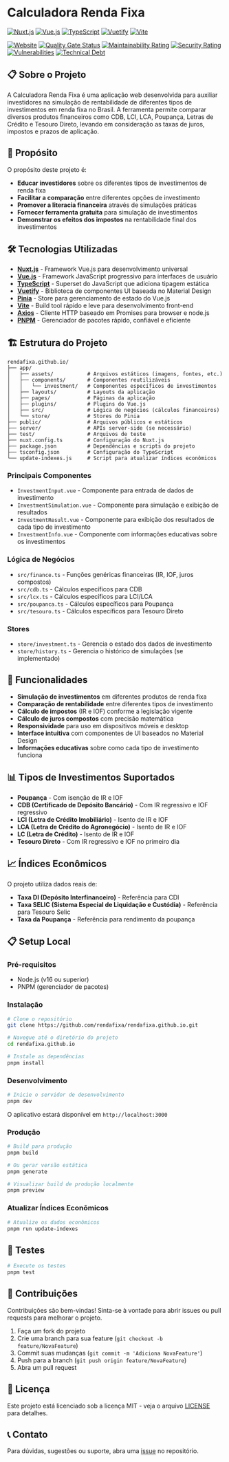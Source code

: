 # Calculadora Renda Fixa

[![Nuxt.js](https://img.shields.io/badge/Nuxt-002E3B?style=for-the-badge&logo=nuxt.js&logoColor=#00DC82)](https://nuxt.com/)
[![Vue.js](https://img.shields.io/badge/Vue.js-36D8B7?style=for-the-badge&logo=vue.js&logoColor=white)](https://vuejs.org/)
[![TypeScript](https://img.shields.io/badge/TypeScript-007ACC?style=for-the-badge&logo=typescript&logoColor=white)](https://www.typescriptlang.org/)
[![Vuetify](https://img.shields.io/badge/Vuetify-1867C0?style=for-the-badge&logo=vuetify&logoColor=white)](https://vuetifyjs.com/)
[![Vite](https://img.shields.io/badge/Vite-B73BFE?style=for-the-badge&logo=vite&logoColor=white)](https://vitejs.dev/)

[![Website](https://img.shields.io/website?down_message=offline&label=rendafixa.github.io&up_message=online&url=https%3A%2F%2Frendafixa.github.io)](https://rendafixa.github.io)
[![Quality Gate Status](https://sonarcloud.io/api/project_badges/measure?project=rendafixa_rendafixa.github.io&metric=alert_status)](https://sonarcloud.io/summary/new_code?id=rendafixa_rendafixa.github.io)
[![Maintainability Rating](https://sonarcloud.io/api/project_badges/measure?project=rendafixa_rendafixa.github.io&metric=sqale_rating)](https://sonarcloud.io/summary/new_code?id=rendafixa_rendafixa.github.io)
[![Security Rating](https://sonarcloud.io/api/project_badges/measure?project=rendafixa_rendafixa.github.io&metric=security_rating)](https://sonarcloud.io/summary/new_code?id=rendafixa_rendafixa.github.io)
[![Vulnerabilities](https://sonarcloud.io/api/project_badges/measure?project=rendafixa_rendafixa.github.io&metric=vulnerabilities)](https://sonarcloud.io/summary/new_code?id=rendafixa_rendafixa.github.io)
[![Technical Debt](https://sonarcloud.io/api/project_badges/measure?project=rendafixa_rendafixa.github.io&metric=sqale_index)](https://sonarcloud.io/summary/new_code?id=rendafixa_rendafixa.github.io)

## 📋 Sobre o Projeto

A Calculadora Renda Fixa é uma aplicação web desenvolvida para auxiliar investidores na simulação de rentabilidade de diferentes tipos de investimentos em renda fixa no Brasil. A ferramenta permite comparar diversos produtos financeiros como CDB, LCI, LCA, Poupança, Letras de Crédito e Tesouro Direto, levando em consideração as taxas de juros, impostos e prazos de aplicação.

## 🎯 Propósito

O propósito deste projeto é:

- **Educar investidores** sobre os diferentes tipos de investimentos de renda fixa
- **Facilitar a comparação** entre diferentes opções de investimento
- **Promover a literacia financeira** através de simulações práticas
- **Fornecer ferramenta gratuita** para simulação de investimentos
- **Demonstrar os efeitos dos impostos** na rentabilidade final dos investimentos

## 🛠️ Tecnologias Utilizadas

- **[Nuxt.js](https://nuxt.com/)** - Framework Vue.js para desenvolvimento universal
- **[Vue.js](https://vuejs.org/)** - Framework JavaScript progressivo para interfaces de usuário
- **[TypeScript](https://www.typescriptlang.org/)** - Superset do JavaScript que adiciona tipagem estática
- **[Vuetify](https://vuetifyjs.com/)** - Biblioteca de componentes UI baseada no Material Design
- **[Pinia](https://pinia.vuejs.org/)** - Store para gerenciamento de estado do Vue.js
- **[Vite](https://vitejs.dev/)** - Build tool rápido e leve para desenvolvimento front-end
- **[Axios](https://axios-http.com/)** - Cliente HTTP baseado em Promises para browser e node.js
- **[PNPM](https://pnpm.io/)** - Gerenciador de pacotes rápido, confiável e eficiente

## 🏗️ Estrutura do Projeto

```
rendafixa.github.io/
├── app/
│   ├── assets/           # Arquivos estáticos (imagens, fontes, etc.)
│   ├── components/       # Componentes reutilizáveis
│   │   └── investment/   # Componentes específicos de investimentos
│   ├── layouts/          # Layouts da aplicação
│   ├── pages/            # Páginas da aplicação
│   ├── plugins/          # Plugins do Vue.js
│   ├── src/              # Lógica de negócios (cálculos financeiros)
│   └── store/            # Stores do Pinia
├── public/               # Arquivos públicos e estáticos
├── server/               # APIs server-side (se necessário)
├── test/                 # Arquivos de teste
├── nuxt.config.ts        # Configuração do Nuxt.js
├── package.json          # Dependências e scripts do projeto
├── tsconfig.json         # Configuração do TypeScript
└── update-indexes.js     # Script para atualizar índices econômicos
```

### Principais Componentes

- `InvestmentInput.vue` - Componente para entrada de dados de investimento
- `InvestmentSimulation.vue` - Componente para simulação e exibição de resultados
- `InvestmentResult.vue` - Componente para exibição dos resultados de cada tipo de investimento
- `InvestmentInfo.vue` - Componente com informações educativas sobre os investimentos

### Lógica de Negócios

- `src/finance.ts` - Funções genéricas financeiras (IR, IOF, juros compostos)
- `src/cdb.ts` - Cálculos específicos para CDB
- `src/lcx.ts` - Cálculos específicos para LCI/LCA
- `src/poupanca.ts` - Cálculos específicos para Poupança
- `src/tesouro.ts` - Cálculos específicos para Tesouro Direto

### Stores

- `store/investment.ts` - Gerencia o estado dos dados de investimento
- `store/history.ts` - Gerencia o histórico de simulações (se implementado)

## 🚀 Funcionalidades

- **Simulação de investimentos** em diferentes produtos de renda fixa
- **Comparação de rentabilidade** entre diferentes tipos de investimento
- **Cálculo de impostos** (IR e IOF) conforme a legislação vigente
- **Cálculo de juros compostos** com precisão matemática
- **Responsividade** para uso em dispositivos móveis e desktop
- **Interface intuitiva** com componentes de UI baseados no Material Design
- **Informações educativas** sobre como cada tipo de investimento funciona

## 📊 Tipos de Investimentos Suportados

- **Poupança** - Com isenção de IR e IOF
- **CDB (Certificado de Depósito Bancário)** - Com IR regressivo e IOF regressivo
- **LCI (Letra de Crédito Imobiliário)** - Isento de IR e IOF
- **LCA (Letra de Crédito do Agronegócio)** - Isento de IR e IOF
- **LC (Letra de Crédito)** - Isento de IR e IOF
- **Tesouro Direto** - Com IR regressivo e IOF no primeiro dia

## 📈 Índices Econômicos

O projeto utiliza dados reais de:

- **Taxa DI (Depósito Interfinanceiro)** - Referência para CDI
- **Taxa SELIC (Sistema Especial de Liquidação e Custódia)** - Referência para Tesouro Selic
- **Taxa da Poupança** - Referência para rendimento da poupança

## 📋 Setup Local

### Pré-requisitos

- Node.js (v16 ou superior)
- PNPM (gerenciador de pacotes)

### Instalação

```bash
# Clone o repositório
git clone https://github.com/rendafixa/rendafixa.github.io.git

# Navegue até o diretório do projeto
cd rendafixa.github.io

# Instale as dependências
pnpm install
```

### Desenvolvimento

```bash
# Inicie o servidor de desenvolvimento
pnpm dev
```

O aplicativo estará disponível em `http://localhost:3000`

### Produção

```bash
# Build para produção
pnpm build

# Ou gerar versão estática
pnpm generate

# Visualizar build de produção localmente
pnpm preview
```

### Atualizar Índices Econômicos

```bash
# Atualize os dados econômicos
pnpm run update-indexes
```

## 🧪 Testes

```bash
# Execute os testes
pnpm test
```

## 🤝 Contribuições

Contribuições são bem-vindas! Sinta-se à vontade para abrir issues ou pull requests para melhorar o projeto.

1. Faça um fork do projeto
2. Crie uma branch para sua feature (`git checkout -b feature/NovaFeature`)
3. Commit suas mudanças (`git commit -m 'Adiciona NovaFeature'`)
4. Push para a branch (`git push origin feature/NovaFeature`)
5. Abra um pull request

## 📄 Licença

Este projeto está licenciado sob a licença MIT - veja o arquivo [LICENSE](LICENSE) para detalhes.

## 📞 Contato

Para dúvidas, sugestões ou suporte, abra uma [issue](https://github.com/rendafixa/rendafixa.github.io/issues) no repositório.